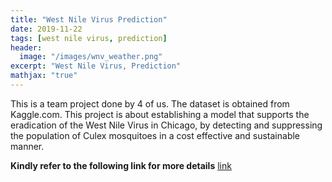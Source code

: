 ```yaml
---
title: "West Nile Virus Prediction"
date: 2019-11-22
tags: [west nile virus, prediction]
header:
  image: "/images/wnv_weather.png"
excerpt: "West Nile Virus, Prediction"
mathjax: "true"
---
```


This is a team project done by 4 of us. The dataset is obtained from Kaggle.com. This project is about establishing a model that supports the eradication of the West Nile Virus in Chicago, by detecting and suppressing the population of Culex mosquitoes in a cost effective and sustainable manner. 


**Kindly refer to the following link for more details** [link](https://github.com/yilongchua/West-Nile-Virus-Analysis)


